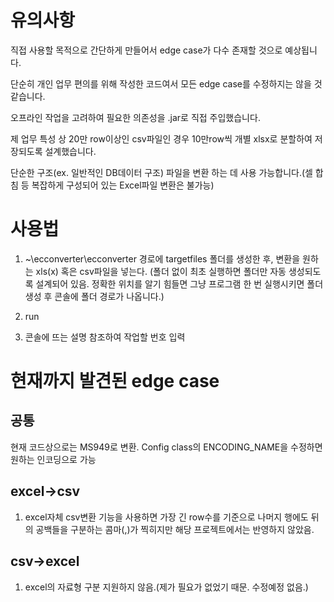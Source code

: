 # 유의사항

직접 사용할 목적으로 간단하게 만들어서 edge case가 다수 존재할 것으로 예상됩니다.

단순히 개인 업무 편의를 위해 작성한 코드여서 모든 edge case를 수정하지는 않을 것 같습니다.

오프라인 작업을 고려하여 필요한 의존성을 .jar로 직접 주입했습니다.

제 업무 특성 상 20만 row이상인 csv파일인 경우 10만row씩 개별 xlsx로 분할하여 저장되도록 설계했습니다.

단순한 구조(ex. 일반적인 DB데이터 구조) 파일을 변환 하는 데 사용 가능합니다.(셀 합침 등 복잡하게 구성되어 있는 Excel파일 변환은 불가능)

# 사용법

1. ~\ecconverter\ecconverter 경로에 targetfiles 폴더를 생성한 후, 변환을 원하는 xls(x) 혹은 csv파일을 넣는다.
   (폴더 없이 최초 실행하면 폴더만 자동 생성되도록 설계되어 있음. 정확한 위치를 알기 힘들면 그냥 프로그램 한 번 실행시키면 폴더 생성 후 콘솔에 폴더 경로가 나옵니다.)


2. run


3. 콘솔에 뜨는 설명 참조하여 작업할 번호 입력



# 현재까지 발견된 edge case
## 공통

 현재 코드상으로는 MS949로 변환. Config class의 ENCODING_NAME을 수정하면 원하는 인코딩으로 가능

  
## excel->csv

1. excel자체 csv변환 기능을 사용하면 가장 긴 row수를 기준으로 나머지 행에도 뒤의 공백들을 구분하는 콤마(,)가 찍히지만 해당 프로젝트에서는 반영하지 않았음.


## csv->excel
1. excel의 자료형 구분 지원하지 않음.(제가 필요가 없었기 때문. 수정예정 없음.)
